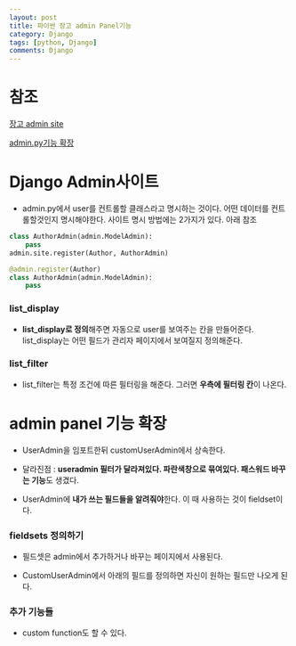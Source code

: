 ```yaml
---
layout: post
title: 파이썬 장고 admin Panel기능
category: Django
tags: [python, Django]
comments: Django
---
```


# 참조

[장고 admin site](https://docs.djangoproject.com/en/2.0/ref/contrib/admin/)

[admin.py기능 확장](https://docs.djangoproject.com/en/3.1/topics/auth/customizing/)

# Django Admin사이트

- admin.py에서 user를 컨트롤할 클래스라고 명시하는 것이다. 어떤 데이터를 컨트롤할것인지 명시해야한다. 사이트 명시 방법에는 2가지가 있다. 아래 참조

```python
class AuthorAdmin(admin.ModelAdmin):
    pass
admin.site.register(Author, AuthorAdmin)

@admin.register(Author)
class AuthorAdmin(admin.ModelAdmin):
    pass
```

### list_display

- **list_display로 정의**해주면 자동으로 user를 보여주는 칸을 만들어준다. list_display는 어떤 필드가 관리자 페이지에서 보여질지 정의해준다.

### list_filter

- list_filter는 특정 조건에 따른 필터링을 해준다. 그러면 **우측에 필터링 칸**이 나온다.

# admin panel 기능 확장

- UserAdmin을 임포트한뒤 customUserAdmin에서 상속한다.

- 달라진점 : **useradmin 필터가 달라져있다. 파란색창으로 묶여있다. 패스워드 바꾸는 기능**도 생겼다.

- UserAdmin에 **내가 쓰는 필드들을 알려줘야**한다. 이 때 사용하는 것이 fieldset이다.

### fieldsets 정의하기

- 필드셋은 admin에서 추가하거나 바꾸는 페이지에서 사용된다.

- CustomUserAdmin에서 아래의 필드를 정의하면 자신이 원하는 필드만 나오게 된다.


### 추가 기능들

- custom function도 할 수 있다.
